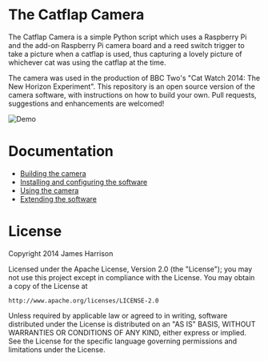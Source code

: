 # The Catflap Camera

The Catflap Camera is a simple Python script which uses a Raspberry Pi and the add-on Raspberry Pi camera board and a reed switch trigger to take a picture when a catflap is used, thus capturing a lovely picture of whichever cat was using the catflap at the time.

The camera was used in the production of BBC Two's "Cat Watch 2014: The New Horizon Experiment". This repository is an open source version of the camera software, with instructions on how to build your own. Pull requests, suggestions and enhancements are welcomed!

![Demo](https://github.com/JamesHarrison/catflap-camera/raw/master/docs/images/entering.jpg "Cat entering through a camera-enabled catflap")

# Documentation

* [Building the camera](../master/docs/HARDWARE.md)
* [Installing and configuring the software](../master/docs/INSTALLATION.md)
* [Using the camera](../master/docs/USAGE.md)
* [Extending the software](../master/docs/EXTENDING.md)

# License

Copyright 2014 James Harrison

Licensed under the Apache License, Version 2.0 (the "License"); you may not use this project except in compliance with the License. You may obtain a copy of the License at

    http://www.apache.org/licenses/LICENSE-2.0

Unless required by applicable law or agreed to in writing, software distributed under the License is distributed on an "AS IS" BASIS, WITHOUT WARRANTIES OR CONDITIONS OF ANY KIND, either express or implied. See the License for the specific language governing permissions and limitations under the License.